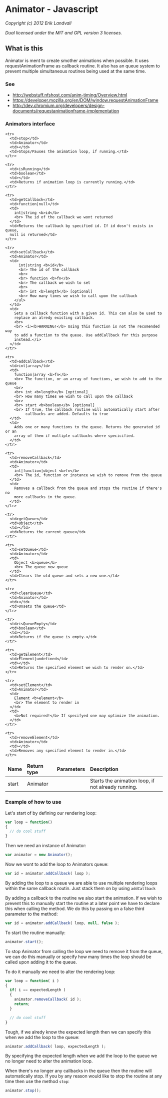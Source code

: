 # Animator - Javascript

*Copyright (c) 2012 Erik Landvall*

*Dual licensed under the MIT and GPL version 3 licenses.*

## What is this
Animator is ment to create smother animations when possible.
It uses requestAnimationFrame as callback routine. 
It also has an queue system to prevent multiple simultaneous routines being used
at the same time.

### See
* http://webstuff.nfshost.com/anim-timing/Overview.html
* https://developer.mozilla.org/en/DOM/window.requestAnimationFrame
* http://dev.chromium.org/developers/design-documents/requestanimationframe-implementation

### Animators interface

<table>
  <thead>
    <tr>
      <td><b>Name</b></td>
      <td><b>Return type</b></td>
      <td><b>Parameters</b></td>
      <td><b>Description</b></td>
    </tr>
  </thead>

  <tbody>
    <tr>
      <td>start</td>
      <td>Animator</td>
      <td></td>
      <td>Starts the animation loop, if not already running.</td>
    </tr>

    <tr>
      <td>stop</td>
      <td>Animator</td>
      <td></td>
      <td>Stops/Pauses the animation loop, if running.</td>
    </tr>

    <tr>
      <td>isRunning</td>
      <td>boolean</td>
      <td></td>
      <td>Returns if animation loop is currently running.</td>
    </tr>

    <tr>
      <td>getCallback</td>
      <td>function|null</td>
      <td>
        int|string <b>id</b>
        <br> The id of the callback we wont returned
      </td>
      <td>Returns the callback by specified id. If id dosn't exists in queue,
      null is returned</td>
    </tr>

    <tr>
      <td>setCallback</td>
      <td>Animator</td>
      <td>
          int|string <b>id</b>
          <br> The id of the callback
          <br>
          <br> function <b>fn</b>
          <br> The callback we wish to set
          <br>
          <br> int <b>length</b> [optional]
          <br> How many times we wish to call upon the callback
        </ul>
      </td>
      <td>
        Sets a callback function with a given id. This can also be used to 
        replace an alredy existing callback.
        <br> 
        <br> <i><b>WARNING!</b> Using this function is not the recomended way
        to add a function to the queue. Use addCallback for this purpose
        instead.</i>
      </td>
    </tr>

    <tr>
      <td>addCallback</td>
      <td>int|array</td>
      <td>
        function|array <b>fn</b>
        <br> The function, or an array of functions, we wish to add to the queue
        <br> 
        <br> int <b>length</b> [optional]
        <br> How many times we wish to call upon the callback
        <br> 
        <br> start <b>boolean</b> [optional]
        <br> If true, the callback routine will automatically start after
             callbacks are added. Defaults to true
      </td>
      <td>
        Adds one or many functions to the queue. Returns the generated id or an
        array of them if multiple callbacks where specicified.
      </td>
    </tr>

    <tr>
      <td>removeCallback</td>
      <td>Animator</td>
      <td>
        int|function|object <b>fn</b>
        <br> The id, function or instance we wish to remove from the queue
      </td>
      <td>
        Removes a callback from the queue and stops the routine if there's no
        more callbacks in the queue.
      </td>
    </tr>

    <tr>
      <td>getQueue</td>
      <td>Object</td>
      <td></td>
      <td>Returns the current queue</td>
    </tr>

    <tr>
      <td>setQueue</td>
      <td>Animator</td>
      <td>
        Object <b>queue</b>
        <br> The queue new queue
      </td>
      <td>Clears the old queue and sets a new one.</td>
    </tr>

    <tr>
      <td>clearQueue</td>
      <td>Animator</td>
      <td></td>
      <td>Unsets the queue</td>
    </tr>

    <tr>
      <td>isQueueEmpty</td>
      <td>boolean</td>
      <td></td>
      <td>Returns if the queue is empty.</td>
    </tr>

    <tr>
      <td>getElement</td>
      <td>Element|undefined</td>
      <td></td>
      <td>Returns the specified element we wish to render on.</td>
    </tr>

    <tr>
      <td>setElement</td>
      <td>Animator</td>
      <td>
        Element <b>element</b>
        <br> The element to render in
      </td>
      <td>
        <b>Not required!</b> If specifyed one may optimize the animation.
      </td>
    </tr>

    <tr>
      <td>removeElement</td>
      <td>Animator</td>
      <td></td>
      <td>Removes any specified element to render in.</td>
    </tr>
  </tbody>
</table>

### Example of how to use

Let's start of by defining our rendering loop:
```javascript
var loop = function()
{
  // do cool stuff
}
```
Then we need an instance of Animator:
```javascript
var animator = new Animator();
```
Now we wont to add the loop to Animators queue: 
```javascript
var id = animator.addCallback( loop );
```
By adding the loop to a queue we are able to use multiple rendering loops
within the same callback routin. Just stack them on by using `addCallback`

By adding a callback to the routine we also start the animation. If we wish to 
prevent this to manually start the routine at a later point we have to declare 
this when calling the method. We do this by passing on a false third parameter 
to the method:
```javascript
var id = animator.addCallback( loop, null, false );
```
To start the routine manually:
```javascript
animator.start();
```
To stop Animator from calling the loop we need to remove it from the queue, we 
can do this manually or specify how many times the loop should be called upon 
adding it to the queue.

To do it manually we need to alter the rendering loop:
```javascript
var loop = function( i )
{
  if( i == expectedLength )
  {
    animator.removeCallback( id );
    return;
  }

  // do cool stuff
}
```
Tough, if we alredy know the expected length then we can specify this when we
add the loop to the queue:
```javascript
animator.addCallback( loop, expectedLength );
```
By specifying the expected length when we add the loop to the queue we no 
longer need to alter the animation loop.

When there's no longer any callbacks in the queue then the routine will
automatically stop. If you by any reason would like to stop the routine at any
time then use the method `stop`:
```javascript
animator.stop();
```